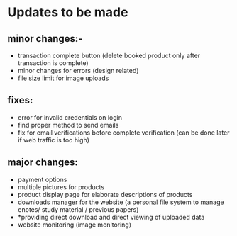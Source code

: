 # Updates to be made 
## minor changes:-
- transaction complete button (delete booked product only after transaction is complete)
- minor changes for errors (design related)
- file size limit for image uploads

## fixes:
- error for invalid credentials on login
- find proper method to send emails 
- fix for email verifications before complete verification (can be done later if web traffic is too high)

## major changes:
- payment options
- multiple pictures for products 
- product display page for elaborate descriptions of products
- downloads manager for the website (a personal file system to manage enotes/ study material / previous papers)
- *providing direct download and direct viewing of uploaded data
- website monitoring (image monitoring)
